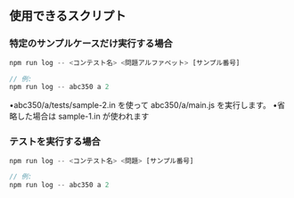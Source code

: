 ## 使用できるスクリプト

### 特定のサンプルケースだけ実行する場合
```ts
npm run log -- <コンテスト名> <問題アルファベット> [サンプル番号]

// 例:
npm run log -- abc350 a 2
```

•abc350/a/tests/sample-2.in を使って abc350/a/main.js を実行します。
•省略した場合は sample-1.in が使われます

 ### テストを実行する場合
``` ts
npm run log -- <コンテスト名> <問題> [サンプル番号]

// 例:
npm run log -- abc350 a 2
```
